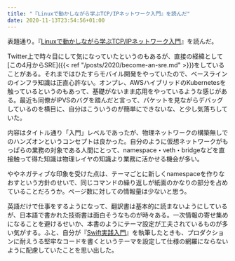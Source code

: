 ```yaml
---
title: "『Linuxで動かしながら学ぶTCP/IPネットワーク入門』を読んだ"
date: 2020-11-13T23:54:56+01:00
---
```


表題通り。『[Linuxで動かしながら学ぶTCP/IPネットワーク入門](https://www.amazon.co.jp/dp/B085BG8CH5)』を読んだ。

Twitter上で時々目にして気になっていたというのもあるが、直接の経緯として[この4月からSRE]({{< ref "/posts/2020/become-an-sre.md" >}})をしていることがある。それまではひたすらモバイル開発をやっていたので、ベースラインのインフラ知識は正直心許ない。オンプレ、AWSハイブリッドのKubernetesを触っているというのもあって、基礎がないまま応用をやっているような感じがある。最近も同僚がIPVSのバグを踏んだと言って、パケットを見ながらデバッグしているのを横目に、自分はこういうのが簡単にできないな、と少し気落ちしていた。

内容はタイトル通り「入門」レベルであったが、物理ネットワークの構築無しでのハンズオンというコンセプトは良かった。自分のように仮想ネットワークがもっぱらの業務の対象である人間にとって、namespace・veth・bridgeなどを直接触って得た知識は物理レイヤの知識より業務に活かせる機会が多い。

ややネガティブな印象を受けた点は、テーマごとに新しくnamespaceを作りなおすという方針のせいで、同じコマンドの繰り返しが紙面のかなりの部分を占めていることだろうか。ページ数に対しての情報量は少ないと思う。

英語だけで仕事をするようになって、翻訳書は基本的に読まないようにしているが、日本語で書かれた技術書は面白そうなものが時々ある。一次情報の寄せ集めになることを避けるせいか、本書のようにテーマ設定が工夫されているものが多い気がする。ふと、自分が『[Swift実践入門](https://www.amazon.co.jp/dp/477419414X)』を執筆したときも、プロダクションに耐えうる堅牢なコードを書くというテーマを設定して仕様の網羅にならないように配慮していたことを思い出した。
